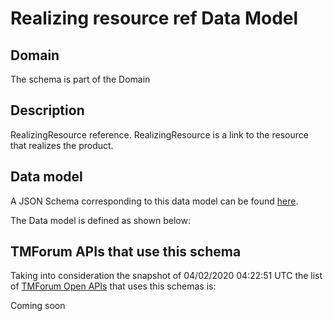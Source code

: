 # Realizing resource ref Data Model

## Domain

The  schema is part of the  Domain

## Description

RealizingResource reference. RealizingResource is a link to the resource that realizes the product.

## Data model

A JSON Schema corresponding to this data model can be found
[here](https://github.com/tmforum-rand/schemas/blob/candidates/Resource/RealizingResourceRef.schema.json).

The Data model is defined as shown below:




## TMForum APIs that use this schema

Taking into consideration the snapshot of 04/02/2020 04:22:51 UTC the list of [TMForum Open APIs](https://www.tmforum.org/open-apis/) that uses this schemas is:

Coming soon
